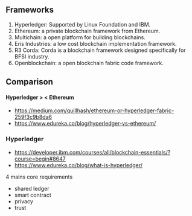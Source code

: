 

## Frameworks

1. Hyperledger: Supported by Linux Foundation and IBM.
2. Ethereum: a private blockchain framework from Ethereum.
3. Multichain: a open platform for building blockchains.
4. Eris Industries: a low cost blockchain implementation framework.
5. R3 Corda: Corda is a blockchain framework designed specifically for BFSI industry.
6. Openblockchain: a open blockchain fabric code framework.

## Comparison

####  Hyperledger > < Ethereum
- https://medium.com/quillhash/ethereum-or-hyperledger-fabric-259f3c9b8da6
- https://www.edureka.co/blog/hyperledger-vs-ethereum/

### Hyperledger

- https://developer.ibm.com/courses/all/blockchain-essentials/?course=begin#8647
- https://www.edureka.co/blog/what-is-hyperledger/

4 mains core requirements
- shared ledger
- smart contract
- privacy
- trust
